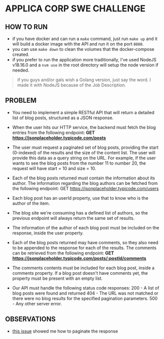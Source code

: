 # APPLICA CORP SWE CHALLENGE

## HOW TO RUN

- if you have docker and can run a ``make`` command, just run ``make up`` and it will build a docker image with the API and run it on the port ``8080``.
- you can use ``make down`` to clean the volumes that the docker-compose created.
- if you prefer to run the application more traditionally, I've used NodeJS v18.16.0 and a ``nvm use`` in the root directory will setup the node version if needed.

> if you guys and/or gals wish a Golang version, just say the word. I made it with NodeJS because of the Job Description.

## PROBLEM

- You need to implement a simple RESTful API that will return a detailed list of blog
posts, structured as a JSON response.

- When the user hits our HTTP service, the backend must fetch the blog entries from
the following endpoint: **GET https://jsonplaceholder.typicode.com/posts**

- The user must request a paginated set of blog posts, providing the start (0-indexed)
of the results and the size of the content list. The user will provide this data as a
query string on the URL. For example, if the user wants to see the blog posts from
the number 11 to number 20, the request will have start = 10 and size = 10.

- Each of the blog posts returned must contain the information about its author. The
information regarding the blog authors can be fetched from the following endpoint:
GET https://jsonplaceholder.typicode.com/users

- Each blog post has an userId property, use that to know who is the author of the
item.

- The blog site we're consuming has a defined list of authors, so the previous endpoint
will always return the same set of results.

- The information of the author of each blog post must be included on the response,
inside the user property.

- Each of the blog posts returned may have comments, so they also need to be
appended to the response for each of the results. The comments can be retrieved
from the following endpoint: **GET https://jsonplaceholder.typicode.com/posts/:postId/comments**

- The comments contents must be included for each blog post, inside a comments
property. If a blog post doesn't have comments yet, the property must be present with
an empty list.

- Our API must handle the following status code responses:
200 - A list of blog posts were found and returned
404 - The URL was not matched or there were no blog results for the specified
pagination parameters.
500 - Any other server error.

## OBSERVATIONS

- [this issue](https://github.com/typicode/jsonplaceholder/issues/65) showed me how to paginate the response

